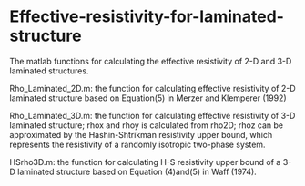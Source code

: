 # Effective-resistivity-for-laminated-structure
The matlab functions for calculating the effective resistivity of 2-D and 3-D laminated structures. 

Rho_Laminated_2D.m:
the function for calculating effective resistivity of 2-D laminated structure based on Equation(5) in Merzer and Klemperer (1992)

Rho_Laminated_3D.m:
the function for calculating effective resistivity of 3-D laminated structure; 
rhox and rhoy is calculated from rho2D;
rhoz can be approximated by the Hashin-Shtrikman resistivity upper bound, which represents the resistivity of a randomly isotropic two-phase system.

HSrho3D.m:
the function for calculating H-S resistivity upper bound of a 3-D laminated structure based on Equation (4)and(5) in Waff (1974).

